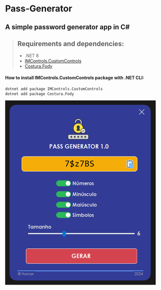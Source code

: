 ﻿# Pass-Generator
## A simple password generator app in C#

>**Requirements and dependencies:**
>---
>- .NET 8
>- [IMControls.CustomControls](https://www.nuget.org/packages/IMControls.CustomControls)
>- [Costura.Fody](https://www.nuget.org/packages/Costura.Fody)

#### How to install IMControls.CustomControls package with .NET CLI:
```
dotnet add package IMControls.CustomControls
dotnet add package Costura.Fody
```

![Layout](https://github.com/itamar-monteiro/pass-generator/blob/main/Images/Screenshot.png?raw=true)